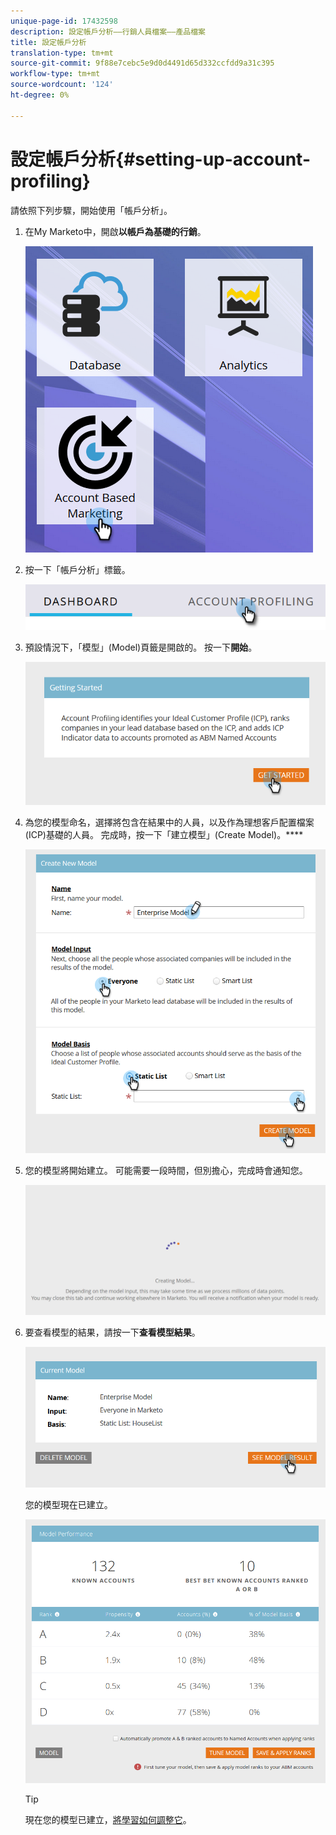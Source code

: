 ```yaml
---
unique-page-id: 17432598
description: 設定帳戶分析——行銷人員檔案——產品檔案
title: 設定帳戶分析
translation-type: tm+mt
source-git-commit: 9f88e7cebc5e9d0d4491d65d332ccfdd9a31c395
workflow-type: tm+mt
source-wordcount: '124'
ht-degree: 0%

---
```



# 設定帳戶分析{#setting-up-account-profiling}

請依照下列步驟，開始使用「帳戶分析」。

1. 在My Marketo中，開啟&#x200B;**以帳戶為基礎的行銷**。

   ![](assets/one.png)

1. 按一下「帳戶分析」標籤。

   ![](assets/two-1.png)

1. 預設情況下，「模型」(Model)頁籤是開啟的。 按一下&#x200B;**開始**。

   ![](assets/three.png)

1. 為您的模型命名，選擇將包含在結果中的人員，以及作為理想客戶配置檔案(ICP)基礎的人員。 完成時，按一下「建立模型」(Create Model)。****

   ![](assets/four.png)

1. 您的模型將開始建立。 可能需要一段時間，但別擔心，完成時會通知您。

   ![](assets/five.png)

1. 要查看模型的結果，請按一下&#x200B;**查看模型結果**。

   ![](assets/six.png)

   您的模型現在已建立。

   ![](assets/seven.png)

   >[!TIP]
   >
   >現在您的模型已建立，[將學習如何調整它](/help/marketo/product-docs/target-account-management/account-profiling/account-profiling-ranking-and-tuning.md)。
